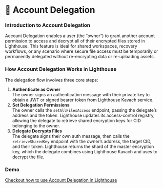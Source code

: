# 🤝 Account Delegation

### Introduction to Account Delegation

Account Delegation enables a user (the “owner”) to grant another account permission to access and decrypt all of their encrypted files stored in Lighthouse. This feature is ideal for shared workspaces, recovery workflows, or any scenario where secure file access must be temporarily or permanently delegated without re-encrypting data or re-uploading assets.

### How Account Delegation Works in Lighthouse

The delegation flow involves three core steps:

1. **Authenticate as Owner**\
   The owner signs an authentication message with their private key to obtain a JWT or signed bearer token from Lighthouse Kavach service.
2. **Set Delegation Permissions**\
   The owner calls the `setAllFilesAccess` endpoint, passing the delegate’s address and the token. Lighthouse updates its access-control registry, allowing the delegate to retrieve shared encryption keys for CID belonging to the owner.
3. **Delegate Decrypts Files**\
   The delegate signs their own auth message, then calls the `retrieveSharedKey` endpoint with the owner’s address, the target CID, and their token. Lighthouse returns the shard of the master encryption key, which the delegate combines using Lighthouse Kavach and uses to decrypt the file.

### Demo

[Checkout how to use Account Delegation in Lighthouse](how-to/encryption-features/account-delegation-tutorial.md)
